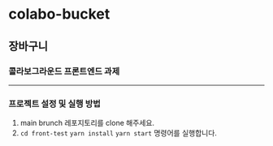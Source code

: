 # colabo-bucket
## 장바구니
### 콜라보그라운드 프론트엔드 과제
---
### 프로젝트 설정 및 실행 방법
1. main brunch 레포지토리를 clone 해주세요.
2. `cd front-test` `yarn install` `yarn start` 명령어를 실행합니다.
